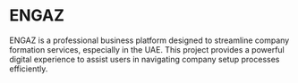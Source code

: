 # ENGAZ

ENGAZ is a professional business platform designed to streamline company formation services, especially in the UAE. This project provides a powerful digital experience to assist users in navigating company setup processes efficiently.
